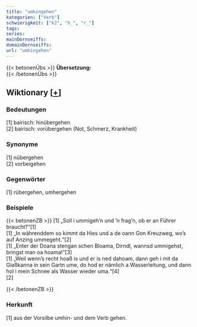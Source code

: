 ```yaml
---
title: "umhingehen"
kategorien: ["Verb"]
schwierigkeit: ["k2", "h_", "r_"]
tags:
series:
mainDornseiffs:
domainDornseiffs:
url: "umhingehen"
---
```


{{< betonenÜbs >}}
**Übersetzung:**  
{{< /betonenÜbs >}}

## Wiktionary [[+](https://de.wiktionary.org/wiki/umhingehen)]

### Bedeutungen
[1] bairisch: hinübergehen  
[2] bairisch: vorübergehen (Not, Schmerz, Krankheit)  

### Synonyme
[1] nübergehen  
[2] vorbeigehen  

### Gegenwörter
[1] rübergehen, umhergehen  

### Beispiele
{{< betonenZB >}}
[1] „Soll i ummigeh’n und ’n frag’n, ob er an Führer braucht?“[1]  
[1] „In währenddem so kimmt da Hies und a de oann Gon Kreuzweg, wo’s auf Anzing ummegeht.“[2]  
[1] „Enter der Doana stengan schen Bloama, Dirndl, wannsd ummigehst, bringst man oa hoama!“[3]  
[1] „Weil wenn’s recht hoaß is und er is ned dahoam, dann geh i mit da Giaßkanna in sein Gartn ume, do hod er nämlich a Wasserleitung, und dann hol i mein Schnee als Wasser wieder uma.“[4]  
[2]  

{{< /betonenZB >}}
### Herkunft
[1] aus der Vorsilbe umhin- und dem Verb gehen.  


